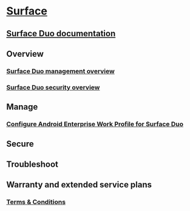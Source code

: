 # [Surface](index.yml)
## [Surface Duo documentation](index.yml)
## Overview
### [Surface Duo management overview](surface-duo-manage.md)
### [Surface Duo security overview](surface-duo-secure.md)

## Manage
### [Configure Android Enterprise Work Profile for Surface Duo](surface-duo-config-work-profile.md)

## Secure
## Troubleshoot



## Warranty and extended service plans
### [Terms & Conditions](https://support.microsoft.com/help/4493926/warranties-extended-service-plans-and-terms-conditions-for-your-device)


